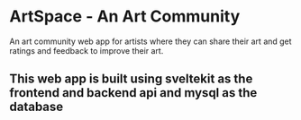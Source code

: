# ArtSpace - An Art Community
An art community web app for artists where they can share their art and get ratings and feedback to improve their art.
## This web app is built using sveltekit as the frontend and backend api and mysql as the database
